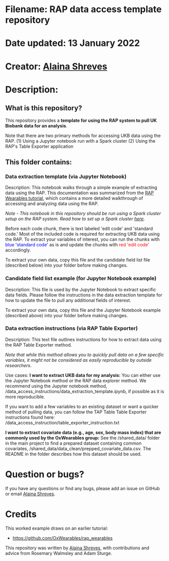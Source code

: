 # Filename: RAP data access template repository
# Date updated: 13 January 2022
# Creator: [Alaina Shreves](mailto::alaina.shreves@wadham.ox.ac.uk)

# Description:
## What is this repository?
This repository provides a **template for using the RAP system to pull UK Biobank data for an analysis**.

Note that there are two primary methods for accessing UKB data using the RAP. 
(1) Using a Jupyter notebook run with a Spark cluster
(2) Using the RAP's Table Exporter application

## This folder contains: 
### Data extraction template (via Jupyter Notebook)
Description: This notebook walks through a simple example of extracting data using the RAP. This documentation was summarized from the [RAP Wearables tutorial](https://github.com/OxWearables/rap_wearables), which contains a more detailed walkthrough of accessing and analyzing data using the RAP.

*Note - This notebook in this repository should be run using a Spark cluster setup on the RAP system. Read how to set up a Spark cluster [here](https://dnanexus.gitbook.io/uk-biobank-rap/working-on-the-research-analysis-platform/using-spark-to-analyze-tabular-data).*

Before each code chunk, there is text labeled 'edit code' and 'standard code.' Most of the included code is required for extracting UKB data using the RAP. To extract your variables of interest, you can run the chunks with <span style="color:blue">blue 'standard code'</span> as is and update the chunks with <span style="color:red">red 'edit code'</span> accordingly.

To extract your own data, copy this file and the candidate field list file (described below) into your folder before making changes.

### Candidate field list example (for Jupyter Notebook example)
Description: This file is used by the Jupyter Notebook to extract specific data fields. Please follow the instructions in the data extraction template for how to update the file to pull any additional fields of interest. 

To extract your own data, copy this file and the Jupyter Notebook example (described above) into your folder before making changes.

### Data extraction instructions (via RAP Table Exporter)
Description: This text file outlines instructions for how to extract data using the RAP Table Exporter method. 

*Note that while this method allows you to quickly pull data on a few specific variables, it might not be considered as easily reproducible by outside researchers.* 

 Use cases: 
**I want to extract UKB data for my analysis:** You can either use the Jupyter Notebook method or the RAP data explorer method. We recommend using the Jupyter notebook method, /data_access_instructions/data_extraction_template.ipynb, if possible as it is more reproducible. 

If you want to add a few variables to an existing dataset or want a quicker method of pulling data, you can follow the TAP Table Table Exporter instructions found here: /data_access_instruction/table_exporter_instruction.txt

**I want to extract covariate data (e.g., age, sex, body mass index) that are commonly used by the OxWearables group:** See the /shared_data/ folder in the main project to find a prepared dataset containing common covariates, /shared_data/data_clean/prepped_covariate_data.csv. The README in the folder describes how this dataset should be used. 

# Question or bugs?

If you have any questions or find any bugs, please add an issue on GitHub or email [Alaina Shreves](mailto::alaina.shreves@wadham.ox.ac.uk). 

# Credits

This worked example draws on an earlier tutorial: 

- https://github.com/OxWearables/rap_wearables

This repository was written by [Alaina Shreves](mailto::alaina.shreves@wadham.ox.ac.uk), with contributions and advice from Rosemary Walmsley and Adam Sturge.

